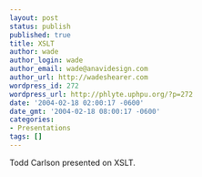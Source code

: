 ```yaml
---
layout: post
status: publish
published: true
title: XSLT
author: wade
author_login: wade
author_email: wade@anavidesign.com
author_url: http://wadeshearer.com
wordpress_id: 272
wordpress_url: http://phlyte.uphpu.org/?p=272
date: '2004-02-18 02:00:17 -0600'
date_gmt: '2004-02-18 08:00:17 -0600'
categories:
- Presentations
tags: []
---
```

<p>Todd Carlson presented on XSLT.</p>
